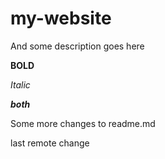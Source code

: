 # my-website

And some description goes here

__BOLD__

*Italic*

__*both*__

Some more changes to readme.md

last remote change
